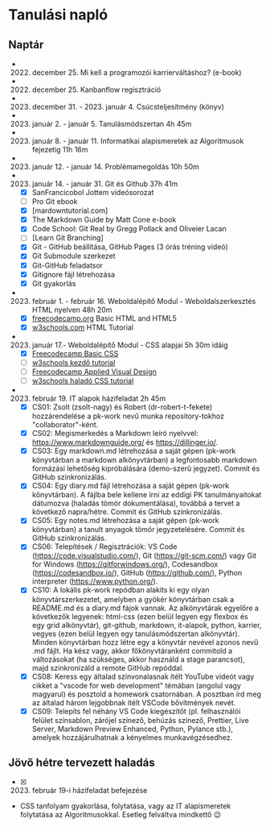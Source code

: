 # Tanulási napló

## Naptár

- 2022. december 25. Mi kell a programozói karrierváltáshoz? (e-book)
- 2022. december 25. Kanbanflow regisztráció
- 2023. december 31. - 2023. január 4. Csúcsteljesítmény (könyv)
- 2023. január 2. - január 5. Tanulásmódszertan 4h 45m
- 2023. január 8. - január 11. Informatikai alapismeretek az Algoritmusok fejezetig 11h 16m
- 2023. január 12. - január 14. Problémamegoldás 10h 50m
- 2023. január 14. - január 31. Git és Github 37h 41m
  - [x] SanFrancicobol Jottem videósorozat
  - [ ] Pro Git ebook
  - [x] [mardowntutorial.com]
  - [x] The Markdown Guide by Matt Cone e-book
  - [x] Code School: Git Real by Gregg Pollack and Oliveier Lacan
  - [ ] [Learn Git Branching]
  - [x] Git - GitHub beállítása, GitHub Pages (3 órás tréning videó)
  - [x] Git Submodule szerkezet
  - [x] Git-GitHub feladatsor
  - [x] Gitignore fájl létrehozása
  - [x] Git gyakorlás
- 2023. február 1. - február 16. Weboldalépítő Modul - Weboldalszerkesztés HTML nyelven 48h 20m
  - [x] [freecodecamp.org](https://www.freecodecamp.org/learn/responsive-web-design) Basic HTML and HTML5
  - [x] [w3schools.com](https://www.w3schools.com/html/default.asp) HTML Tutorial
- 2023. január 17.- Weboldalépítő Modul - CSS alapjai 5h 30m idáig
  - [x] [Freecodecamp Basic CSS](https://www.freecodecamp.org/learn/responsive-web-design/basic-css/)
  - [ ] [w3schools kezdő tutorial](https://www.w3schools.com/css/default.asp)
  - [ ] [Freecodecamp Applied Visual Design](https://www.freecodecamp.org/learn/responsive-web-design/applied-visual-design/)
  - [ ] [w3schools haladó CSS tutorial](https://www.w3schools.com/css/css3_borders.asp)
- 2023. február 19. IT alapok házifeladat 2h 45m
  - [x] CS01: Zsolt (zsolt-nagy) és Robert (dr-robert-t-fekete) hozzárendelése a pk-work nevű munka repository-tokhoz "collaborator"-ként.
  - [x]  CS02: Megismerkedés a Markdown leíró nyelvvel: https://www.markdownguide.org/ és https://dillinger.io/.
  - [x]  CS03: Egy markdown.md létrehozása a saját gépen (pk-work könyvtárban a markdown alkönyvtárban) a legfontosabb markdown formázási lehetőség kipróbálására (demo-szerű jegyzet). Commit és GitHub szinkronizálás.
  - [x]  CS04: Egy diary.md fájl létrehozása a saját gépen (pk-work könyvtárban). A fájlba bele kellene írni az eddigi PK tanulmányaitokat dátumozva (haladás tömör dokumentálása), továbbá a tervet a következő napra/hétre. Commit és GitHub szinkronizálás.
  - [x]  CS05: Egy notes.md létrehozása a saját gépen (pk-work könyvtárban) a tanult anyagok tömör jegyzetelésére. Commit és GitHub szinkronizálás.
  - [x]  CS06: Telepítések / Regisztrációk: VS Code (https://code.visualstudio.com/), Git (https://git-scm.com/) vagy Git for Windows (https://gitforwindows.org/), Codesandbox (https://codesandbox.io/), GitHub (https://github.com/), Python interpreter (https://www.python.org/).
  - [x] CS10: A lokális pk-work repódban alakíts ki egy olyan könyvtárszerkezetet, amelyben a gyökér könyvtárban csak a README.md és a diary.md fájok vannak. Az alkönyvtárak egyelőre a következők legyenek: html-css (ezen belül legyen egy flexbox és egy grid alkönyvtár), git-github, markdown, it-alapok, python, karrier, vegyes (ezen belül legyen egy tanulásmódszertan alkönyvtár). Minden könyvtárban hozz létre egy a könyvtár nevével azonos nevű .md fájlt. Ha kész vagy, akkor főkönyvtáranként commitold a változásokat (ha szükséges, akkor használd a stage parancsot), majd szinkronizáld a remote GitHub repóddal.
  - [x] CS08: Keress egy általad színvonalasnak ítélt YouTube videót vagy cikket a "vscode for web development" témában (angolul vagy magyarul) és posztold a homework csatornában. A posztban írd meg az általad három lejgobbnak ítélt VSCode bővítmények nevét.
  - [x]  CS09: Telepíts fel néhány VS Code kiegészítőt (pl. felhasználói felület színsablon, zárójel színező, behúzás színező, Prettier, Live Server,  Markdown Preview Enhanced, Python, Pylance stb.), amelyek hozzájárulhatnak a kényelmes munkavégzésedhez.

## Jövő hétre tervezett haladás

- [x] 2023. február 19-i házifeladat befejezése 
- CSS tanfolyam gyakorlása, folytatása, vagy az IT alapismeretek folytatása az Algoritmusokkal. Esetleg felváltva mindkettő 😉
